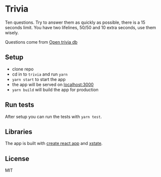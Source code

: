 # Trivia

Ten questions. Try to answer them as quickly as possible, there is a 15 seconds limit. You have two lifelines, 50/50 and 10 extra seconds, use them wisely.

Questions come from [Open trivia db](https://opentdb.com/)

## Setup

- clone repo
- cd in to `trivia` and run `yarn`
- `yarn start` to start the app
- the app will be served on [localhost:3000](localhost:3000)
- `yarn build` will build the app for production

## Run tests

After setup you can run the tests with `yarn test`.

## Libraries

The app is built with [create react app](https://create-react-app.dev/) and [xstate](https://xstate.js.org/docs/).

## License

MIT
